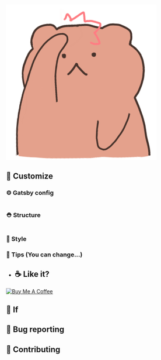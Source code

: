 ![](.\images\gom%20head.png)


## 🧐 Customize

### ⚙ Gatsby config

```sh

```

### ⛑ Structure

```sh

```

### 🎨 Style

### 🍭 Tips (You can change...)

- ## ☕ Like it?

<a href="https://www.buymeacoffee.com/jbee" target="_blank">
  <img src="https://www.buymeacoffee.com/assets/img/custom_images/purple_img.png" alt="Buy Me A Coffee" style="height: auto !important;width: auto !important;" >
</a>

## 🤔 If

## :bug: Bug reporting

## 🎁 Contributing

</div>
